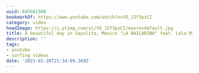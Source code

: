 ```yaml
---
uuid: 645601508
bookmarkOf: https://www.youtube.com/watch?v=YO_J2f3pzCI
category: video
headImage: https://i.ytimg.com/vi/YO_J2f3pzCI/maxresdefault.jpg
title: A beautiful day in Sayulita, Mexico "LA BAILARINA" feat. Lola Mignot
description: ''
tags:
- youtube
- surfing videos
date: '2023-01-28T21:34:09.369Z'
---
```



